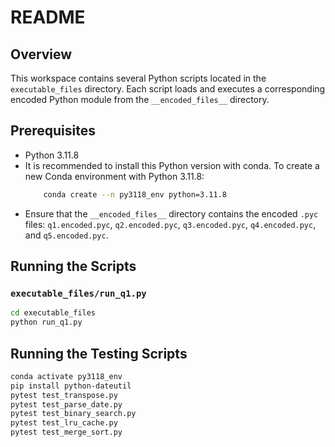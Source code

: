 # README

## Overview

This workspace contains several Python scripts located in the `executable_files` directory. Each script loads and executes a corresponding encoded Python module from the `__encoded_files__` directory.


## Prerequisites

- Python 3.11.8
- It is recommended to install this Python version with conda. To create a new Conda environment with Python 3.11.8:  
  ```sh
      conda create --n py3118_env python=3.11.8
- Ensure that the `__encoded_files__` directory contains the encoded `.pyc` files: `q1.encoded.pyc`, `q2.encoded.pyc`, `q3.encoded.pyc`, `q4.encoded.pyc`, and `q5.encoded.pyc`.

## Running the Scripts

### `executable_files/run_q1.py`

  ```sh
  cd executable_files
  python run_q1.py
  ```

## Running the Testing Scripts

```sh
conda activate py3118_env
pip install python-dateutil
pytest test_transpose.py
pytest test_parse_date.py
pytest test_binary_search.py
pytest test_lru_cache.py
pytest test_merge_sort.py
```